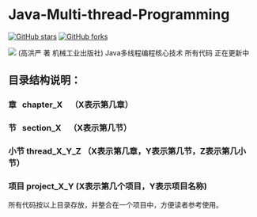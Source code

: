 # Java-Multi-thread-Programming

[![GitHub stars](https://img.shields.io/github/stars/loveincode/Java-Multi-thread-Programming.svg?style=social&label=Stars)](https://github.com/loveincode/Java-Multi-thread-Programming)
[![GitHub forks](https://img.shields.io/github/forks/loveincode/Java-Multi-thread-Programming.svg?style=social&label=Forks)](https://github.com/loveincode/Java-Multi-thread-Programming)

![](https://raw.githubusercontent.com/loveincode/Java-Multi-thread-Programming/master/Java%E5%A4%9A%E7%BA%BF%E7%A8%8B%E7%BC%96%E7%A8%8B%E6%A0%B8%E5%BF%83%E6%8A%80%E6%9C%AF.jpg)
(高洪严 著 机械工业出版社)
Java多线程编程核心技术 所有代码 正在更新中
## 目录结构说明：
### 章    chapter_X    （X表示第几章）
### 节    section_X    （X表示第几节）
### 小节  thread_X_Y_Z （X表示第几章，Y表示第几节，Z表示第几小节）  
### 项目  project_X_Y   (X表示第几个项目，Y表示项目名称)
所有代码按以上目录存放，并整合在一个项目中，方便读者参考使用。
